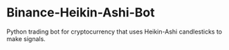 # Binance-Heikin-Ashi-Bot
Python trading bot for cryptocurrency that uses Heikin-Ashi candlesticks to make signals.
